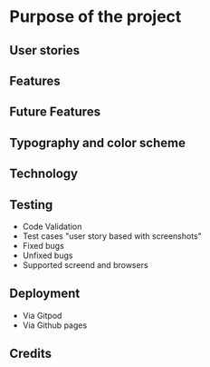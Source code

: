 # Purpose of the project
## User stories
## Features 
## Future Features
## Typography and color scheme
## Technology
## Testing
 - Code Validation
 - Test cases "user story based with screenshots"
 - Fixed bugs
 - Unfixed bugs
 - Supported screend and browsers
## Deployment
 - Via Gitpod
 - Via Github pages
## Credits